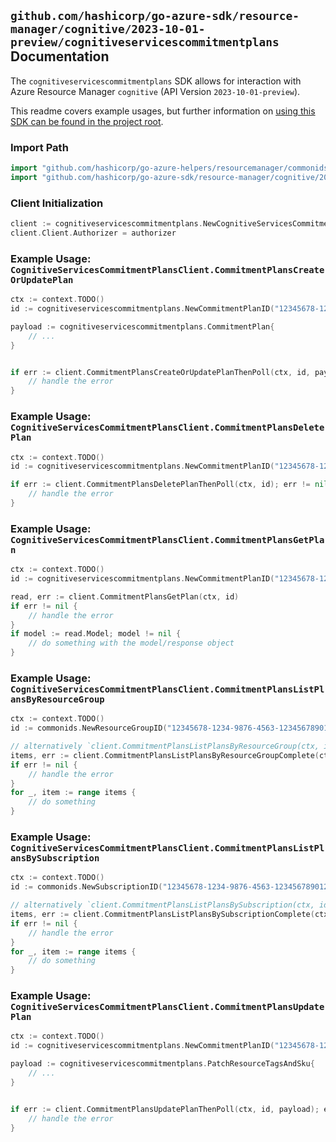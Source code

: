
## `github.com/hashicorp/go-azure-sdk/resource-manager/cognitive/2023-10-01-preview/cognitiveservicescommitmentplans` Documentation

The `cognitiveservicescommitmentplans` SDK allows for interaction with Azure Resource Manager `cognitive` (API Version `2023-10-01-preview`).

This readme covers example usages, but further information on [using this SDK can be found in the project root](https://github.com/hashicorp/go-azure-sdk/tree/main/docs).

### Import Path

```go
import "github.com/hashicorp/go-azure-helpers/resourcemanager/commonids"
import "github.com/hashicorp/go-azure-sdk/resource-manager/cognitive/2023-10-01-preview/cognitiveservicescommitmentplans"
```


### Client Initialization

```go
client := cognitiveservicescommitmentplans.NewCognitiveServicesCommitmentPlansClientWithBaseURI("https://management.azure.com")
client.Client.Authorizer = authorizer
```


### Example Usage: `CognitiveServicesCommitmentPlansClient.CommitmentPlansCreateOrUpdatePlan`

```go
ctx := context.TODO()
id := cognitiveservicescommitmentplans.NewCommitmentPlanID("12345678-1234-9876-4563-123456789012", "example-resource-group", "commitmentPlanName")

payload := cognitiveservicescommitmentplans.CommitmentPlan{
	// ...
}


if err := client.CommitmentPlansCreateOrUpdatePlanThenPoll(ctx, id, payload); err != nil {
	// handle the error
}
```


### Example Usage: `CognitiveServicesCommitmentPlansClient.CommitmentPlansDeletePlan`

```go
ctx := context.TODO()
id := cognitiveservicescommitmentplans.NewCommitmentPlanID("12345678-1234-9876-4563-123456789012", "example-resource-group", "commitmentPlanName")

if err := client.CommitmentPlansDeletePlanThenPoll(ctx, id); err != nil {
	// handle the error
}
```


### Example Usage: `CognitiveServicesCommitmentPlansClient.CommitmentPlansGetPlan`

```go
ctx := context.TODO()
id := cognitiveservicescommitmentplans.NewCommitmentPlanID("12345678-1234-9876-4563-123456789012", "example-resource-group", "commitmentPlanName")

read, err := client.CommitmentPlansGetPlan(ctx, id)
if err != nil {
	// handle the error
}
if model := read.Model; model != nil {
	// do something with the model/response object
}
```


### Example Usage: `CognitiveServicesCommitmentPlansClient.CommitmentPlansListPlansByResourceGroup`

```go
ctx := context.TODO()
id := commonids.NewResourceGroupID("12345678-1234-9876-4563-123456789012", "example-resource-group")

// alternatively `client.CommitmentPlansListPlansByResourceGroup(ctx, id)` can be used to do batched pagination
items, err := client.CommitmentPlansListPlansByResourceGroupComplete(ctx, id)
if err != nil {
	// handle the error
}
for _, item := range items {
	// do something
}
```


### Example Usage: `CognitiveServicesCommitmentPlansClient.CommitmentPlansListPlansBySubscription`

```go
ctx := context.TODO()
id := commonids.NewSubscriptionID("12345678-1234-9876-4563-123456789012")

// alternatively `client.CommitmentPlansListPlansBySubscription(ctx, id)` can be used to do batched pagination
items, err := client.CommitmentPlansListPlansBySubscriptionComplete(ctx, id)
if err != nil {
	// handle the error
}
for _, item := range items {
	// do something
}
```


### Example Usage: `CognitiveServicesCommitmentPlansClient.CommitmentPlansUpdatePlan`

```go
ctx := context.TODO()
id := cognitiveservicescommitmentplans.NewCommitmentPlanID("12345678-1234-9876-4563-123456789012", "example-resource-group", "commitmentPlanName")

payload := cognitiveservicescommitmentplans.PatchResourceTagsAndSku{
	// ...
}


if err := client.CommitmentPlansUpdatePlanThenPoll(ctx, id, payload); err != nil {
	// handle the error
}
```
